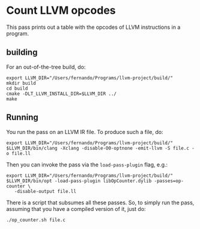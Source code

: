 # Count LLVM opcodes

This pass prints out a table with the opcodes of LLVM instructions in a program.

## building

For an out-of-the-tree build, do:

```
export LLVM_DIR="/Users/fernando/Programs/llvm-project/build/"
mkdir build
cd build
cmake -DLT_LLVM_INSTALL_DIR=$LLVM_DIR ../
make
```

## Running

You run the pass on an LLVM IR file. To produce such a file, do:

```
export LLVM_DIR="/Users/fernando/Programs/llvm-project/build/"
$LLVM_DIR/bin/clang -Xclang -disable-O0-optnone -emit-llvm -S file.c -o file.ll
```

Then you can invoke the pass via the `load-pass-plugin` flag, e.g.:

```
export LLVM_DIR="/Users/fernando/Programs/llvm-project/build/"
$LLVM_DIR/bin/opt -load-pass-plugin libOpCounter.dylib -passes=op-counter \
   -disable-output file.ll
```

There is a script that subsumes all these passes. So, to simply run the pass, assuming
that you have a compiled version of it, just do:

```
./op_counter.sh file.c
```
